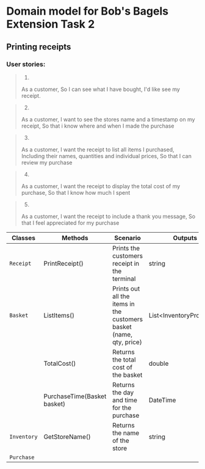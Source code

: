 # Domain model for Bob's Bagels Extension Task 2
## Printing receipts

### User stories:
>1.
>As a customer,
So I can see what I have bought,
I'd like see my receipt.


>2.
>As a customer, 
I want to see the stores name and a timestamp on my receipt,
So that i know where and when I made the purchase

>3.
>As a customer,
I want the receipt to list all items I purchased,
Including their names, quantities and individual prices,
So that I can review my purchase 

>4. 
>As a customer, 
I want the receipt to display the total cost of my purchase,
So that I know how much I spent

>5.
>As a customer, I want the receipt to include a thank you message, 
So that I feel appreciated for my purchase

 
 
| Classes   | Methods | Scenario | Outputs |
|-----------|---------|----------|---------|
|`Receipt` |PrintReceipt() |Prints the customers receipt in the terminal| string | 
| `Basket` |ListItems()|Prints out all the items in the customers basket (name, qty, price)|List<InventoryProducts,>|
||TotalCost()|Returns the total cost of the basket|double|
||PurchaseTime(Basket basket)|Returns the day and time for the purchase| DateTime|
|`Inventory`| GetStoreName()| Returns the name of the store | string|
|`Purchase`|



